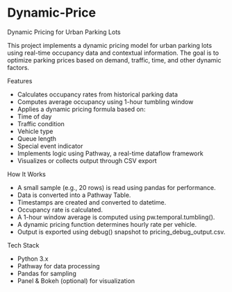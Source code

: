 # Dynamic-Price
Dynamic Pricing for Urban Parking Lots

This project implements a dynamic pricing model for urban parking lots using real-time occupancy data and contextual information. The goal is to optimize parking prices based on demand, traffic, time, and other dynamic factors.

Features

* Calculates occupancy rates from historical parking data
* Computes average occupancy using 1-hour tumbling window
* Applies a dynamic pricing formula based on:
* Time of day
* Traffic condition
* Vehicle type
* Queue length
* Special event indicator
* Implements logic using Pathway, a real-time dataflow framework
* Visualizes or collects output through CSV export

How It Works

* A small sample (e.g., 20 rows) is read using pandas for performance.
* Data is converted into a Pathway Table.
* Timestamps are created and converted to datetime.
* Occupancy rate is calculated.
* A 1-hour window average is computed using pw.temporal.tumbling().
* A dynamic pricing function determines hourly rate per vehicle.
* Output is exported using debug() snapshot to pricing_debug_output.csv.

Tech Stack

* Python 3.x
* Pathway for data processing
* Pandas for sampling
* Panel & Bokeh (optional) for visualization

